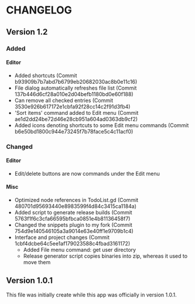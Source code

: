 # CHANGELOG

## Version 1.2

### Added

#### Editor

* Added shortcuts (Commit b93909b7b7abd7b6799eb20682030ac8b0e11c16)
* File dialog automatically refreshes file list (Commit 137b446d6cf28a010e2d04befb1180bd0e60f188)
* Can remove all checked entries (Commit 3530e926b617172e1cbfa92f28cc14c2f91d3fb4)
* 'Sort items' command added to Edit menu (Commit ae1d2dd24be72d46e28cb951a604ad0363db9cf2)
* Added icons denoting shortcuts to some Edit menu commands (Commit b6e50bd1800c944e73245f7b78face5c4c11acf0)

### Changed

#### Editor

* Edit/delete buttons are now commands under the Edit menu

#### Misc

* Optimized node references in TodoList.gd (Commit 480701d95693440e8983599f4d84c3415ca1184a)
* Added script to generate release builds (Commit 5763f1f6c3cfa66595bfbca0851e4b81136458f7)
* Changed the snippets plugin to my fork (Commit 754d9e140546105a3a9014e63e40ff1e9709b1c4)
* Interface and project changes (Commit 1cbf4dcbe64c5ee1af179023588c4fbad3161172)
  * Added File menu command: get user directory
  * Release generator script copies binaries into zip, whereas it used to move them

## Version 1.0.1

This file was initially create while this app was officially in version 1.0.1.
